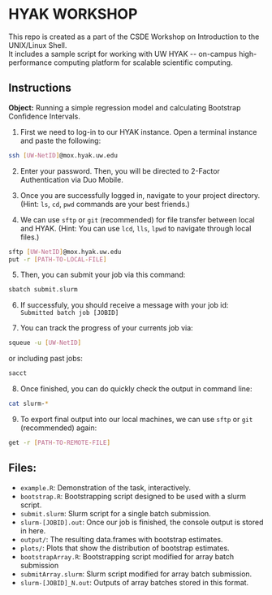 # HYAK WORKSHOP
This repo is created as a part of the CSDE Workshop on Introduction to the UNIX/Linux Shell.  
It includes a sample script for working with UW HYAK -- on-campus high-performance computing platform for scalable scientific computing.

## Instructions
**Object:** Running a simple regression model and calculating Bootstrap Confidence Intervals. 

1. First we need to log-in to our HYAK instance. Open a terminal instance and paste the following:  
```bash 
ssh [UW-NetID]@mox.hyak.uw.edu
```

2. Enter your password. Then, you will be directed to 2-Factor Authentication via Duo Mobile. 

3. Once you are successfully logged in, navigate to your project directory. (Hint: `ls`, `cd`, `pwd` commands are your best friends.)

4. We can use `sftp` or `git` (recommended) for file transfer between local and HYAK. (Hint: You can use `lcd`, `lls`, `lpwd` to navigate through local files.)
```bash
sftp [UW-NetID]@mox.hyak.uw.edu
put -r [PATH-TO-LOCAL-FILE]
```

5. Then, you can submit your job via this command:  
```bash 
sbatch submit.slurm
```

6. If successfuly, you should receive a message with your job id:  
`Submitted batch job [JOBID]`

7. You can track the progress of your currents job via: 
```bash 
squeue -u [UW-NetID]
```
or including past jobs:
```bash
sacct 
```

8. Once finished, you can do quickly check the output in command line:
```bash
cat slurm-*
```
9. To export final output into our local machines, we can use `sftp` or `git` (recommended) again:
```bash
get -r [PATH-TO-REMOTE-FILE]
```

## Files:  
- `example.R`: Demonstration of the task, interactively. 
- `bootstrap.R`: Bootstrapping script designed to be used with a slurm script.  
- `submit.slurm`: Slurm script for a single batch submission.
- `slurm-[JOBID].out`: Once our job is finished, the console output is stored in here.
- `output/`: The resulting data.frames with bootstrap estimates. 
- `plots/`: Plots that show the distribution of bootstrap estimates.
- `bootstrapArray.R`: Bootstrapping script modified for array batch submission  
- `submitArray.slurm`: Slurm script modified for array batch submission.
- `slurm-[JOBID]_N.out`: Outputs of array batches stored in this format.


